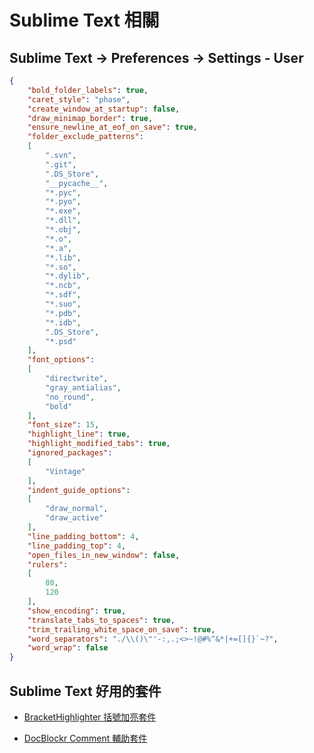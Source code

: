 # Sublime Text 相關

## Sublime Text -> Preferences -> Settings - User
```json
{
	"bold_folder_labels": true,
	"caret_style": "phase",
	"create_window_at_startup": false,
	"draw_minimap_border": true,
	"ensure_newline_at_eof_on_save": true,
	"folder_exclude_patterns":
	[
		".svn",
		".git",
		".DS_Store",
		"__pycache__",
		"*.pyc",
		"*.pyo",
		"*.exe",
		"*.dll",
		"*.obj",
		"*.o",
		"*.a",
		"*.lib",
		"*.so",
		"*.dylib",
		"*.ncb",
		"*.sdf",
		"*.suo",
		"*.pdb",
		"*.idb",
		".DS_Store",
		"*.psd"
	],
	"font_options":
	[
		"directwrite",
		"gray_antialias",
		"no_round",
		"bold"
	],
	"font_size": 15,
	"highlight_line": true,
	"highlight_modified_tabs": true,
	"ignored_packages":
	[
		"Vintage"
	],
	"indent_guide_options":
	[
		"draw_normal",
		"draw_active"
	],
	"line_padding_bottom": 4,
	"line_padding_top": 4,
	"open_files_in_new_window": false,
	"rulers":
	[
		80,
		120
	],
	"show_encoding": true,
	"translate_tabs_to_spaces": true,
	"trim_trailing_white_space_on_save": true,
	"word_separators": "./\\()\"'-:,.;<>~!@#%^&*|+=[]{}`~?",
	"word_wrap": false
}

```

## Sublime Text 好用的套件

* [BracketHighlighter 括號加亮套件](https://packagecontrol.io/packages/BracketHighlighter)

* [DocBlockr Comment 輔助套件](https://packagecontrol.io/packages/DocBlockr)
